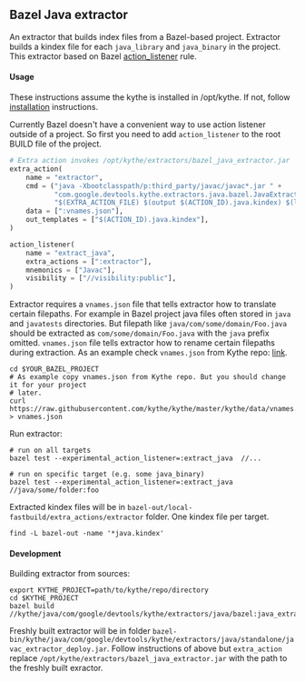 ## Bazel Java extractor

An extractor that builds index files from a Bazel-based project. Extractor
builds a kindex file for each `java_library` and `java_binary` in the project.
This extractor based on Bazel
[action_listener](https://docs.bazel.build/versions/master/be/extra-actions.html)
rule.

#### Usage

These instructions assume the kythe is installed in /opt/kythe. If not, follow
[installation](http://kythe.io/getting-started) instructions.

Currently Bazel doesn't have a convenient way to use action listener outside of
a project. So first you need to add `action_listener` to the root BUILD file of
the project.

```python
# Extra action invokes /opt/kythe/extractors/bazel_java_extractor.jar
extra_action(
    name = "extractor",
    cmd = ("java -Xbootclasspath/p:third_party/javac/javac*.jar " +
           "com.google.devtools.kythe.extractors.java.bazel.JavaExtractor " +
           "$(EXTRA_ACTION_FILE) $(output $(ACTION_ID).java.kindex) $(location :vnames.json)"),
    data = [":vnames.json"],
    out_templates = ["$(ACTION_ID).java.kindex"],
)

action_listener(
    name = "extract_java",
    extra_actions = [":extractor"],
    mnemonics = ["Javac"],
    visibility = ["//visibility:public"],
)
```

Extractor requires a `vnames.json` file that tells extractor how to translate
certain filepaths. For example in Bazel project java files often stored in
`java` and `javatests` directories. But filepath like
`java/com/some/domain/Foo.java` should be extracted as
`com/some/domain/Foo.java` with the `java` prefix omitted. `vnames.json` file
tells extractor how to rename certain filepaths during extraction. As an example
check `vnames.json` from Kythe repo:
[link](https://github.com/kythe/kythe/blob/master/kythe/data/vnames.json).

```shell
cd $YOUR_BAZEL_PROJECT
# As example copy vnames.json from Kythe repo. But you should change it for your project
# later.
curl https://raw.githubusercontent.com/kythe/kythe/master/kythe/data/vnames.json > vnames.json
```

Run extractor:

```shell
# run on all targets
bazel test --experimental_action_listener=:extract_java  //...

# run on specific target (e.g. some java_binary)
bazel test --experimental_action_listener=:extract_java  //java/some/folder:foo
```

Extracted kindex files will be in
`bazel-out/local-fastbuild/extra_actions/extractor` folder. One kindex file per
target.

```shell
find -L bazel-out -name '*java.kindex'
```

#### Development

Building extractor from sources:

```shell
export KYTHE_PROJECT=path/to/kythe/repo/directory
cd $KYTHE_PROJECT
bazel build //kythe/java/com/google/devtools/kythe/extractors/java/bazel:java_extractor
```

Freshly built extractor will be in folder
`bazel-bin/kythe/java/com/google/devtools/kythe/extractors/java/standalone/javac_extractor_deploy.jar`.
Follow instructions of above but `extra_action` replace
`/opt/kythe/extractors/bazel_java_extractor.jar` with the path to the freshly
built exractor.
